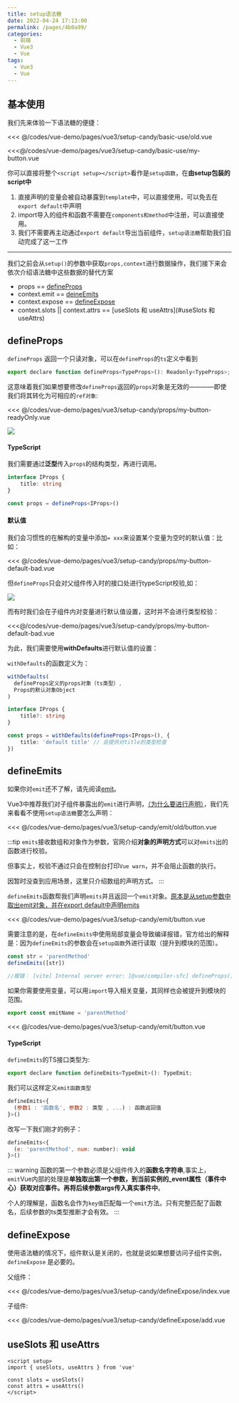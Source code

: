 ```yaml
---
title: setup语法糖
date: 2022-04-24 17:13:00
permalink: /pages/4b0a99/
categories:
  - 前端
  - Vue3
  - Vue
tags:
  - Vue3
  - Vue
---
```




## 基本使用

我们先来体验一下语法糖的便捷：

<code-group>
  <code-block title="未使用语法糖" active>
  
  <<< @/codes/vue-demo/pages/vue3/setup-candy/basic-use/old.vue

  </code-block>

  <code-block title="使用语法糖">

  <<<@/codes/vue-demo/pages/vue3/setup-candy/basic-use/my-button.vue
  
  </code-block>
</code-group>

你可以直接将整个`<script setup></script>`看作是`setup函数`，在**由setup包装的script中**
1.  直接声明的变量会被自动暴露到`template`中，可以直接使用，可以免去在`export default`中声明
2.  import导入的组件和函数不需要在`components和method`中注册，可以直接使用。
3.  我们不需要再主动通过`export default`导出当前组件，`setup语法糖`帮助我们自动完成了这一工作

-------

我们之前会从`setup()`的参数中获取`props,context`进行数据操作，我们接下来会依次介绍语法糖中这些数据的替代方案

- props == [defineProps](#defineProps)
- context.emit == [deineEmits](#deineEmits)
- context.expose == [defineExpose](#defineExpose)
- context.slots || context.attrs == [useSlots 和 useAttrs](#useSlots 和 useAttrs)


## defineProps

`defineProps` 返回一个只读对象，可以在`defineProps`的`ts`定义中看到

```js
export declare function defineProps<TypeProps>(): Readonly<TypeProps>;
```

这意味着我们如果想要修改`defineProps`返回的`props`对象是无效的————即使我们将其转化为可相应的`ref对象`:

<<< @/codes/vue-demo/pages/vue3/setup-candy/props/my-button-readyOnly.vue

![](https://linyc.oss-cn-beijing.aliyuncs.com/defineProps.gif)


#### TypeScript

我们需要通过**泛型**传入`props`的结构类型，再进行调用。

```ts
interface IProps {
    title: string
}

const props = defineProps<IProps>()
```

#### 默认值

我们会习惯性的在解构的变量中添加`= xxx`来设置某个变量为空时的默认值：比如：

<<< @/codes/vue-demo/pages/vue3/setup-candy/props/my-button-default-bad.vue

但`defineProps`只会对父组件传入时的接口处进行typeScript校验,如：

![](https://linyc.oss-cn-beijing.aliyuncs.com/20220513135719.png)

而有时我们会在子组件内对变量进行默认值设置，这时并不会进行类型校验：

<<<@/codes/vue-demo/pages/vue3/setup-candy/props/my-button-default-bad.vue

为此，我们需要使用**withDefaults**进行默认值的设置：

`withDefaults`的函数定义为：
```js
withDefaults(
  defineProps定义的props对象（ts类型）,
  Props的默认对象Object
)
```

```ts
interface IProps {
    title?: string
}

const props = withDefaults(defineProps<IProps>(), {
    title: 'default title' // 会提供对title的类型检查
})
```


## defineEmits

如果你对`emit`还不了解，请先阅读[emit](/pages/01162a/)。

Vue3中推荐我们对子组件暴露出的`emit`进行声明，[（为什么要进行声明）](/pages/6973ba/#emit)，我们先来看看不使用`setup语法糖`要怎么声明：

<<< @/codes/vue-demo/pages/vue3/setup-candy/emit/old/button.vue

:::tip
`emits`接收数组和对象作为参数，官网介绍**对象的声明方式**可以对`emits`出的函数进行校验。

但事实上，校验不通过只会在控制台打印`Vue warn`，并不会阻止函数的执行。

因暂时没查到应用场景，这里只介绍数组的声明方式。
:::

`defineEmits`函数帮我们声明`emits`并且返回一个`emit`对象。[原本是从setup参数中取出emit对象，并在export default中声明emits](/pages/2d2098/#context)

<<< @/codes/vue-demo/pages/vue3/setup-candy/emit/button.vue

需要注意的是，在`defineEmits`中使用局部变量会导致编译报错，官方给出的解释是：因为`defineEmits`的参数会在`setup函数`外进行读取（提升到模块的范围）。

```js
const str = 'parentMethod'
defineEmits([str])

//报错： [vite] Internal server error: [@vue/compiler-sfc] defineProps() in <script setup> cannot reference locally declared variables because it will be hoisted outside of the setup() function. If your component options require initialization in the module scope, use a separate normal <script> to export the options instead.
```

如果你需要使用变量，可以用`import`导入相关变量，其同样也会被提升到模块的范围。

```js
export const emitName = 'parentMethod'
```

<<< @/codes/vue-demo/pages/vue3/setup-candy/emit/button.vue

#### TypeScript

`defineEmits`的TS接口类型为:

```js
export declare function defineEmits<TypeEmit>(): TypeEmit;
```
我们可以这样定义`emit函数类型`
```js
defineEmits<{
  (参数1 : '函数名', 参数2 : 类型 , ...) : 函数返回值
}>()
```

改写一下我们刚才的例子：

```js
defineEmits<{
  (e: 'parentMethod', num: number): void
}>()
```

::: warning
函数的第一个参数必须是父组件传入的**函数名字符串**,事实上，`emit`Vue内部的处理是**单独取出第一个参数，到当前实例的_event属性（事件中心）获取对应事件。再将后续参数args传入真实事件中**。

个人的理解是，函数名会作为`key值`匹配每一个`emit`方法。只有完整匹配了函数名，后续参数的ts类型推断才会有效。
:::


## defineExpose

使用语法糖的情况下，组件默认是关闭的，也就是说如果想要访问子组件实例， `defineExpose` 是必要的。

父组件：

<<< @/codes/vue-demo/pages/vue3/setup-candy/defineExpose/index.vue

子组件:

<<< @/codes/vue-demo/pages/vue3/setup-candy/defineExpose/add.vue

## useSlots 和 useAttrs

```vue
<script setup>
import { useSlots, useAttrs } from 'vue'

const slots = useSlots()
const attrs = useAttrs()
</script>
```




